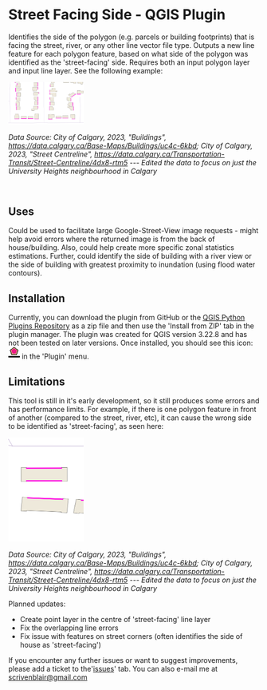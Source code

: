 # Street Facing Side - QGIS Plugin

Identifies the side of the polygon (e.g. parcels or building footprints) that is facing the street, river, or any other line vector file type. Outputs a new line feature for each polygon feature, based on what side of the polygon was identified as the 'street-facing' side. Requires both an input polygon layer and input line layer. See the following example:

<img src="img\Example1.png"  width=30% height=30%>

*Data Source: City of Calgary, 2023, "Buildings", https://data.calgary.ca/Base-Maps/Buildings/uc4c-6kbd; City of Calgary, 2023, "Street Centreline", https://data.calgary.ca/Transportation-Transit/Street-Centreline/4dx8-rtm5 --- Edited the data to focus on just the University Heights neighbourhood in Calgary*

<br>

## Uses

Could be used to facilitate large Google-Street-View image requests - might help avoid errors where the returned image is from the back of house/building. Also, could help create more specific zonal statistics estimations. Further, could identify the side of building with a river view or the side of building with greatest proximity to inundation (using flood water contours).

## Installation

Currently, you can download the plugin from GitHub or the [QGIS Python Plugins Repository](https://plugins.qgis.org/plugins/street_facing_side/) as a zip file and then use the 'Install from ZIP' tab in the plugin manager. The plugin was created for QGIS version 3.22.8 and has not been tested on later versions. Once installed, you should see this icon: ![Srt_fac_icon](icon.png) in the 'Plugin' menu.

## Limitations

This tool is still in it's early development, so it still produces some errors and has performance limits. For example, if there is one polygon feature in front of another (compared to the street, river, etc), it can cause the wrong side to be identified as 'street-facing', as seen here:

<img src="img\Issue1.png"  width=30% height=30%>

*Data Source: City of Calgary, 2023, "Buildings", https://data.calgary.ca/Base-Maps/Buildings/uc4c-6kbd; City of Calgary, 2023, "Street Centreline", https://data.calgary.ca/Transportation-Transit/Street-Centreline/4dx8-rtm5 --- Edited the data to focus on just the University Heights neighbourhood in Calgary*

Planned updates:
- Create point layer in the centre of 'street-facing' line layer
- Fix the overlapping line errors
- Fix issue with features on street corners (often identifies the side of house as 'street-facing')

If you encounter any further issues or want to suggest improvements, please add a ticket to the'[issues](https://github.com/blairscriven/Street-Facing-Side/issues)' tab. You can also e-mail me at scrivenblair@gmail.com